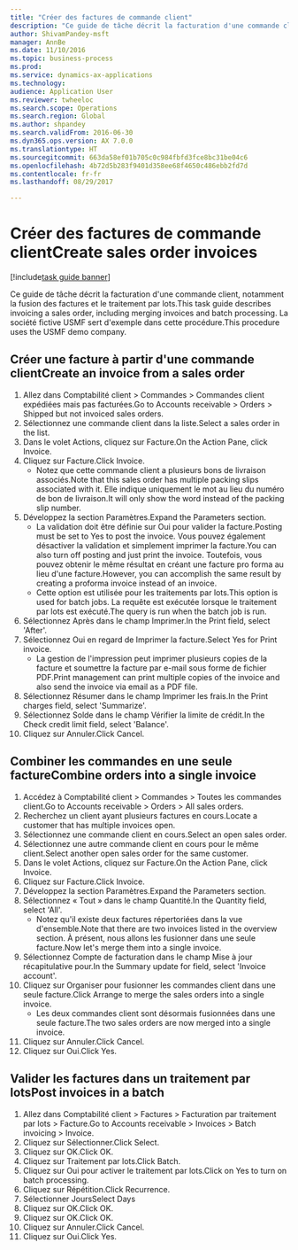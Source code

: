 ```yaml
--- 
title: "Créer des factures de commande client"
description: "Ce guide de tâche décrit la facturation d'une commande client, notamment la fusion des factures et le traitement par lots."
author: ShivamPandey-msft
manager: AnnBe
ms.date: 11/10/2016
ms.topic: business-process
ms.prod: 
ms.service: dynamics-ax-applications
ms.technology: 
audience: Application User
ms.reviewer: twheeloc
ms.search.scope: Operations
ms.search.region: Global
ms.author: shpandey
ms.search.validFrom: 2016-06-30
ms.dyn365.ops.version: AX 7.0.0
ms.translationtype: HT
ms.sourcegitcommit: 663da58ef01b705c0c984fbfd3fce8bc31be04c6
ms.openlocfilehash: 4b72d5b283f9401d358ee68f4650c486ebb2fd7d
ms.contentlocale: fr-fr
ms.lasthandoff: 08/29/2017

---
```

# <a name="create-sales-order-invoices"></a><span data-ttu-id="ff020-103">Créer des factures de commande client</span><span class="sxs-lookup"><span data-stu-id="ff020-103">Create sales order invoices</span></span>

[!include[task guide banner](../../includes/task-guide-banner.md)]

<span data-ttu-id="ff020-104">Ce guide de tâche décrit la facturation d'une commande client, notamment la fusion des factures et le traitement par lots.</span><span class="sxs-lookup"><span data-stu-id="ff020-104">This task guide describes invoicing a sales order, including merging invoices and batch processing.</span></span> <span data-ttu-id="ff020-105">La société fictive USMF sert d'exemple dans cette procédure.</span><span class="sxs-lookup"><span data-stu-id="ff020-105">This procedure uses the USMF demo company.</span></span>


## <a name="create-an-invoice-from-a-sales-order"></a><span data-ttu-id="ff020-106">Créer une facture à partir d'une commande client</span><span class="sxs-lookup"><span data-stu-id="ff020-106">Create an invoice from a sales order</span></span>
1. <span data-ttu-id="ff020-107">Allez dans Comptabilité client > Commandes > Commandes client expédiées mais pas facturées.</span><span class="sxs-lookup"><span data-stu-id="ff020-107">Go to Accounts receivable > Orders > Shipped but not invoiced sales orders.</span></span>
2. <span data-ttu-id="ff020-108">Sélectionnez une commande client dans la liste.</span><span class="sxs-lookup"><span data-stu-id="ff020-108">Select a sales order in the list.</span></span> 
3. <span data-ttu-id="ff020-109">Dans le volet Actions, cliquez sur Facture.</span><span class="sxs-lookup"><span data-stu-id="ff020-109">On the Action Pane, click Invoice.</span></span>
4. <span data-ttu-id="ff020-110">Cliquez sur Facture.</span><span class="sxs-lookup"><span data-stu-id="ff020-110">Click Invoice.</span></span>
    * <span data-ttu-id="ff020-111">Notez que cette commande client a plusieurs bons de livraison associés.</span><span class="sxs-lookup"><span data-stu-id="ff020-111">Note that this sales order has multiple packing slips associated with it.</span></span> <span data-ttu-id="ff020-112">Elle indique uniquement le mot <multiple> au lieu du numéro de bon de livraison.</span><span class="sxs-lookup"><span data-stu-id="ff020-112">It will only show the word <multiple> instead of the packing slip number.</span></span>  
5. <span data-ttu-id="ff020-113">Développez la section Paramètres.</span><span class="sxs-lookup"><span data-stu-id="ff020-113">Expand the Parameters section.</span></span>
    * <span data-ttu-id="ff020-114">La validation doit être définie sur Oui pour valider la facture.</span><span class="sxs-lookup"><span data-stu-id="ff020-114">Posting must be set to Yes to post the invoice.</span></span> <span data-ttu-id="ff020-115">Vous pouvez également désactiver la validation et simplement imprimer la facture.</span><span class="sxs-lookup"><span data-stu-id="ff020-115">You can also turn off posting and just print the invoice.</span></span> <span data-ttu-id="ff020-116">Toutefois, vous pouvez obtenir le même résultat en créant une facture pro forma au lieu d'une facture.</span><span class="sxs-lookup"><span data-stu-id="ff020-116">However, you can accomplish the same result by creating a proforma invoice instead of an invoice.</span></span>  
    * <span data-ttu-id="ff020-117">Cette option est utilisée pour les traitements par lots.</span><span class="sxs-lookup"><span data-stu-id="ff020-117">This option is used for batch jobs.</span></span> <span data-ttu-id="ff020-118">La requête est exécutée lorsque le traitement par lots est exécuté.</span><span class="sxs-lookup"><span data-stu-id="ff020-118">The query is run when the batch job is run.</span></span>    
6. <span data-ttu-id="ff020-119">Sélectionnez Après dans le champ Imprimer.</span><span class="sxs-lookup"><span data-stu-id="ff020-119">In the Print field, select 'After'.</span></span>
7. <span data-ttu-id="ff020-120">Sélectionnez Oui en regard de Imprimer la facture.</span><span class="sxs-lookup"><span data-stu-id="ff020-120">Select Yes for Print invoice.</span></span>
    * <span data-ttu-id="ff020-121">La gestion de l'impression peut imprimer plusieurs copies de la facture et soumettre la facture par e-mail sous forme de fichier PDF.</span><span class="sxs-lookup"><span data-stu-id="ff020-121">Print management can print  multiple copies of the invoice and also send the invoice via email as a PDF file.</span></span>  
8. <span data-ttu-id="ff020-122">Sélectionnez Résumer dans le champ Imprimer les frais.</span><span class="sxs-lookup"><span data-stu-id="ff020-122">In the Print charges field, select 'Summarize'.</span></span>
9. <span data-ttu-id="ff020-123">Sélectionnez Solde dans le champ Vérifier la limite de crédit.</span><span class="sxs-lookup"><span data-stu-id="ff020-123">In the Check credit limit field, select 'Balance'.</span></span>
10. <span data-ttu-id="ff020-124">Cliquez sur Annuler.</span><span class="sxs-lookup"><span data-stu-id="ff020-124">Click Cancel.</span></span>

## <a name="combine-orders-into-a-single-invoice"></a><span data-ttu-id="ff020-125">Combiner les commandes en une seule facture</span><span class="sxs-lookup"><span data-stu-id="ff020-125">Combine orders into a single invoice</span></span>
1. <span data-ttu-id="ff020-126">Accédez à Comptabilité client > Commandes > Toutes les commandes client.</span><span class="sxs-lookup"><span data-stu-id="ff020-126">Go to Accounts receivable > Orders > All sales orders.</span></span>
2. <span data-ttu-id="ff020-127">Recherchez un client ayant plusieurs factures en cours.</span><span class="sxs-lookup"><span data-stu-id="ff020-127">Locate a customer that has multiple invoices open.</span></span>
3. <span data-ttu-id="ff020-128">Sélectionnez une commande client en cours.</span><span class="sxs-lookup"><span data-stu-id="ff020-128">Select an open sales order.</span></span>
4. <span data-ttu-id="ff020-129">Sélectionnez une autre commande client en cours pour le même client.</span><span class="sxs-lookup"><span data-stu-id="ff020-129">Select another open sales order for the same customer.</span></span>
5. <span data-ttu-id="ff020-130">Dans le volet Actions, cliquez sur Facture.</span><span class="sxs-lookup"><span data-stu-id="ff020-130">On the Action Pane, click Invoice.</span></span>
6. <span data-ttu-id="ff020-131">Cliquez sur Facture.</span><span class="sxs-lookup"><span data-stu-id="ff020-131">Click Invoice.</span></span>
7. <span data-ttu-id="ff020-132">Développez la section Paramètres.</span><span class="sxs-lookup"><span data-stu-id="ff020-132">Expand the Parameters section.</span></span>
8. <span data-ttu-id="ff020-133">Sélectionnez « Tout » dans le champ Quantité.</span><span class="sxs-lookup"><span data-stu-id="ff020-133">In the Quantity field, select 'All'.</span></span>
    * <span data-ttu-id="ff020-134">Notez qu'il existe deux factures répertoriées dans la vue d'ensemble.</span><span class="sxs-lookup"><span data-stu-id="ff020-134">Note that there are two invoices listed in the overview section.</span></span> <span data-ttu-id="ff020-135">À présent, nous allons les fusionner dans une seule facture.</span><span class="sxs-lookup"><span data-stu-id="ff020-135">Now let's merge them into a single invoice.</span></span>  
9. <span data-ttu-id="ff020-136">Sélectionnez Compte de facturation dans le champ Mise à jour récapitulative pour.</span><span class="sxs-lookup"><span data-stu-id="ff020-136">In the Summary update for field, select 'Invoice account'.</span></span>
10. <span data-ttu-id="ff020-137">Cliquez sur Organiser pour fusionner les commandes client dans une seule facture.</span><span class="sxs-lookup"><span data-stu-id="ff020-137">Click Arrange to merge the sales orders into a single invoice.</span></span>
    * <span data-ttu-id="ff020-138">Les deux commandes client sont désormais fusionnées dans une seule facture.</span><span class="sxs-lookup"><span data-stu-id="ff020-138">The two sales orders are now merged into a single invoice.</span></span>   
11. <span data-ttu-id="ff020-139">Cliquez sur Annuler.</span><span class="sxs-lookup"><span data-stu-id="ff020-139">Click Cancel.</span></span>
12. <span data-ttu-id="ff020-140">Cliquez sur Oui.</span><span class="sxs-lookup"><span data-stu-id="ff020-140">Click Yes.</span></span>

## <a name="post-invoices-in-a-batch"></a><span data-ttu-id="ff020-141">Valider les factures dans un traitement par lots</span><span class="sxs-lookup"><span data-stu-id="ff020-141">Post invoices in a batch</span></span>
1. <span data-ttu-id="ff020-142">Allez dans Comptabilité client > Factures > Facturation par traitement par lots > Facture.</span><span class="sxs-lookup"><span data-stu-id="ff020-142">Go to Accounts receivable > Invoices > Batch invoicing > Invoice.</span></span>
2. <span data-ttu-id="ff020-143">Cliquez sur Sélectionner.</span><span class="sxs-lookup"><span data-stu-id="ff020-143">Click Select.</span></span>
3. <span data-ttu-id="ff020-144">Cliquez sur OK.</span><span class="sxs-lookup"><span data-stu-id="ff020-144">Click OK.</span></span>
4. <span data-ttu-id="ff020-145">Cliquez sur Traitement par lots.</span><span class="sxs-lookup"><span data-stu-id="ff020-145">Click Batch.</span></span>
5. <span data-ttu-id="ff020-146">Cliquez sur Oui pour activer le traitement par lots.</span><span class="sxs-lookup"><span data-stu-id="ff020-146">Click on Yes to turn on batch processing.</span></span>
6. <span data-ttu-id="ff020-147">Cliquez sur Répétition.</span><span class="sxs-lookup"><span data-stu-id="ff020-147">Click Recurrence.</span></span>
7. <span data-ttu-id="ff020-148">Sélectionner Jours</span><span class="sxs-lookup"><span data-stu-id="ff020-148">Select Days</span></span>
8. <span data-ttu-id="ff020-149">Cliquez sur OK.</span><span class="sxs-lookup"><span data-stu-id="ff020-149">Click OK.</span></span>
9. <span data-ttu-id="ff020-150">Cliquez sur OK.</span><span class="sxs-lookup"><span data-stu-id="ff020-150">Click OK.</span></span>
10. <span data-ttu-id="ff020-151">Cliquez sur Annuler.</span><span class="sxs-lookup"><span data-stu-id="ff020-151">Click Cancel.</span></span>
11. <span data-ttu-id="ff020-152">Cliquez sur Oui.</span><span class="sxs-lookup"><span data-stu-id="ff020-152">Click Yes.</span></span>


